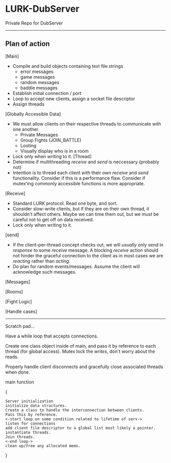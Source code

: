 # LURK-DubServer
Private Repo for DubServer

---
## Plan of action
\[Main\]
* Compile and build objects containing text file strings
    * error messages
    * game messages
    * random messages
    * baddie messages
* Establish initial connection / port
* Loop to accept new clients, assign a socket file descriptor
* Assign threads

\[Globally Accessible Data\]
* We must allow clients on their respective threads to communicate with one another.
    * Private Messages
    * Group Fights (JOIN_BATTLE)
    * Looting
    * Visually display who is in a room
* Lock only when writing to it.
\[Thread\]
* Determine if multithreading *receive* and *send* is neccessary (probably not)
* Intention is to thread each client with their own *receive* and *send* functionality. Consider if this is a performance flaw. Consider if mutex'ing commonly accessible functions is more appropriate.

\[Receive\]
* Standard LURK protocol. Read one byte, and sort.
* Consider slow-write clients, but if they are on their own thread, it shouldn't affect others. Maybe we can time them out, but we must be careful not to get off on data received.
* Lock only when writing to it.

\[send\]

* If the client-per-thread concept checks out, we will *usually* only send in *response* to some *receive* message. A blocking *receive* action should not hinder the graceful connection to the client as in most cases we are *reacting* rather than *acting*.
* Do plan for random events/messages. Assume the client will acknowledge such messages.

\[Messages\]

\[Rooms\]

\[Fight Logic\]

\[Handle cases\]

---

Scratch pad...

Have a while loop that accepts connections.

Create one class object inside of main, and pass it by reference to each thread (for global access). Mutex lock the *writes*, don't worry about the reads.

Properly handle client disconnects and gracefully close associated threads when done.

main function

{

    Server initialization
    initialize data structures.
    Create a class to handle the interconnection between clients.
    Pass this by reference.
    <-start loop on some condition related to lifetime of serv->
    listen for connections
    add client file descriptor to a global list most likely a pointer.
    instantiate threads.
    Join threads.
    <-end loop->
    clean up/free any allocated mems.


}